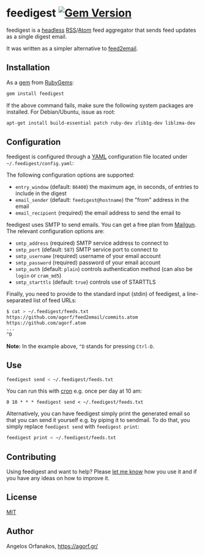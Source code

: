 # feedigest [![Gem Version](https://badge.fury.io/rb/feedigest.svg)](http://badge.fury.io/rb/feedigest)

feedigest is a [headless][] [RSS][]/[Atom][] feed aggregator that sends feed
updates as a single digest email.

It was written as a simpler alternative to [feed2email][].

[headless]: http://en.wikipedia.org/wiki/Headless_software
[RSS]: http://www.rssboard.org/rss-specification
[Atom]: https://tools.ietf.org/html/rfc4287
[feed2email]: https://github.com/agorf/feed2email

## Installation

As a [gem][] from [RubyGems][]:

~~~ sh
gem install feedigest
~~~

If the above command fails, make sure the following system packages are
installed. For Debian/Ubuntu, issue as root:

~~~ sh
apt-get install build-essential patch ruby-dev zlib1g-dev liblzma-dev
~~~

[gem]: http://rubygems.org/gems/feedigest
[RubyGems]: http://rubygems.org/

## Configuration

feedigest is configured through a [YAML][] configuration file located under
`~/.feedigest/config.yaml`:

[YAML]: https://en.wikipedia.org/wiki/YAML

The following configuration options are supported:

* `entry_window` (default: `86400`) the maximum age, in seconds, of
  entries to include in the digest
* `email_sender` (default: `feedigest@hostname`) the "from" address in
  the email
* `email_recipient` (required) the email address to send the email to

feedigest uses SMTP to send emails. You can get a free plan from [Mailgun][].
The relevant configuration options are:

[Mailgun]: http://www.mailgun.com/

* `smtp_address` (required) SMTP service address to connect to
* `smtp_port` (default: `587`) SMTP service port to connect to
* `smtp_username` (required) username of your email account
* `smtp_password` (required) password of your email account
* `smtp_auth` (default: `plain`) controls authentication method (can also be
  `login` or `cram_md5`)
* `smtp_starttls` (default: `true`) controls use of STARTTLS

Finally, you need to provide to the standard input (stdin) of feedigest, a
line-separated list of feed URLs:

~~~ sh
$ cat > ~/.feedigest/feeds.txt
https://github.com/agorf/feed2email/commits.atom
https://github.com/agorf.atom
...
^D
~~~

**Note:** In the example above, `^D` stands for pressing `Ctrl-D`.

## Use

~~~ sh
feedigest send < ~/.feedigest/feeds.txt
~~~

You can run this with [cron][] e.g. once per day at 10 am:

[cron]: https://en.wikipedia.org/wiki/Cron

~~~
0 10 * * * feedigest send < ~/.feedigest/feeds.txt
~~~

Alternatively, you can have feedigest simply print the generated email so that
you can send it yourself e.g. by piping it to sendmail. To do that, you simply
replace `feedigest send` with `feedigest print`:

~~~ sh
feedigest print < ~/.feedigest/feeds.txt
~~~

## Contributing

Using feedigest and want to help? Please [let me know][contact] how you use it
and if you have any ideas on how to improve it.

[contact]: https://agorf.gr/contact/

## License

[MIT][]

[MIT]: https://github.com/agorf/feedigest/blob/master/LICENSE.txt

## Author

Angelos Orfanakos, <https://agorf.gr/>
